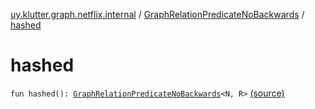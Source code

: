 [uy.klutter.graph.netflix.internal](../index.md) / [GraphRelationPredicateNoBackwards](index.md) / [hashed](.)


# hashed
<code>fun hashed(): [GraphRelationPredicateNoBackwards](index.md)<N, R></code> [(source)](https://github.com/kohesive/klutter/blob/master/netflix-graph-jdk6/src/main/kotlin/uy/klutter/graph/netflix/internal/Schema.kt#L126)<br/>

